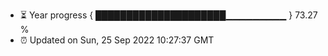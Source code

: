 - ⏳ Year progress { █████████████████████▁▁▁▁▁▁▁▁▁ } 73.27 %
- ⏰ Updated on Sun, 25 Sep 2022 10:27:37 GMT

